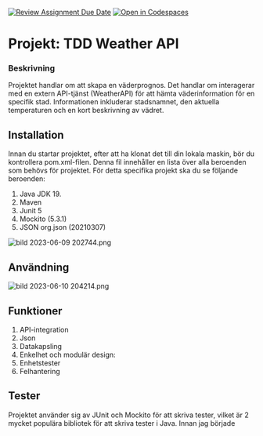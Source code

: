[![Review Assignment Due Date](https://classroom.github.com/assets/deadline-readme-button-24ddc0f5d75046c5622901739e7c5dd533143b0c8e959d652212380cedb1ea36.svg)](https://classroom.github.com/a/-Un0hjO8)
[![Open in Codespaces](https://classroom.github.com/assets/launch-codespace-7f7980b617ed060a017424585567c406b6ee15c891e84e1186181d67ecf80aa0.svg)](https://classroom.github.com/open-in-codespaces?assignment_repo_id=11285349)
# Projekt: TDD Weather API


### Beskrivning
Projektet handlar om att skapa en väderprognos. Det handlar om  interagerar med en extern API-tjänst (WeatherAPI) för att hämta väderinformation för en specifik stad. Informationen inkluderar stadsnamnet, den aktuella temperaturen och en kort beskrivning av vädret.

## Installation
Innan du startar projektet, efter att ha klonat det till din lokala maskin, bör du kontrollera pom.xml-filen. Denna fil innehåller en lista över alla beroenden som behövs för projektet. För detta specifika projekt ska du se följande beroenden:

1. Java JDK 19.
2. Maven
3. Junit 5
4. Mockito (5.3.1)
5. JSON org.json (20210307)

![bild 2023-06-09 202744.png](TDDproject%2FDokumentation%2Fbild%202023-06-09%20202744.png)

## Användning

![bild 2023-06-10 204214.png](TDDproject%2FDokumentation%2Fbild%202023-06-10%20204214.png)

## Funktioner
1. API-integration
2. Json
3. Datakapsling
4. Enkelhet och modulär design:
5. Enhetstester
6. Felhantering

## Tester
Projektet använder sig av JUnit och Mockito för att skriva tester, vilket är 2 mycket populära bibliotek för att skriva tester i Java.
Innan jag började 
